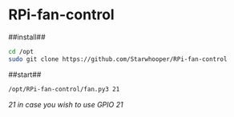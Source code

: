 # RPi-fan-control

##install##
```bash
cd /opt
sudo git clone https://github.com/Starwhooper/RPi-fan-control
```

##start##
```bash
/opt/RPi-fan-control/fan.py3 21
```
_21 in case you wish to use GPIO 21_
